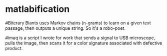 # matlabification

#Biterary Biants uses Markov chains (n-grams) to learn on a given text passage, then outputs a unique string. So it's a robo-poet.

#imaq is a script I wrote for work that sends a signal to USB microscope, pulls the image, then scans it for a color signature associated with defective product.
